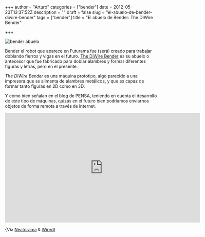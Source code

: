+++
author = "Arturo"
categories = ["bender"]
date = 2012-05-23T13:37:52Z
description = ""
draft = false
slug = "el-abuelo-de-bender-diwire-bender"
tags = ["bender"]
title = "El abuelo de Bender: The DIWire Bender"

+++


![bender abuelo](/content/images/2016/06/bender-alambres1.jpg)

Bender el robot que aparece en Futurama fue (será) creado para trabajar doblando fierros y vigas en el futuro. <a href="http://blog.pensanyc.com/post/22278992083/why-bend-wire-diy-not">The DIWire Bender</a> es su abuelo o antecesor que fue fabricado para doblar alambres y formar diferentes figuras y letras, pero en el presente.

<em>The DIWire Bender</em> es una máquina prototipo, algo parecido a una impresora que se alimenta de alambres metálicos, y que es capaz de formar tanto figuras en 2D como en 3D.

Y como bien señalan en el blog de PENSA, teniendo en cuenta el desarrollo de este tipo de máquinas, quizás en el futuro bien podríamos enviarnos objetos de forma remota a través de internet.

<iframe src="http://player.vimeo.com/video/41425580?title=0&amp;byline=0&amp;portrait=0&amp;color=ffffff" frameborder="0" width="640" height="360"></iframe>

{Vía <a href="http://www.neatorama.com/2012/05/22/diwire-bender/">Neatorama</a> &amp; <a href="http://www.wired.com/beyond_the_beyond/2012/05/the-diwire-bender-a-wire-bending-fabricator/">Wired</a>}